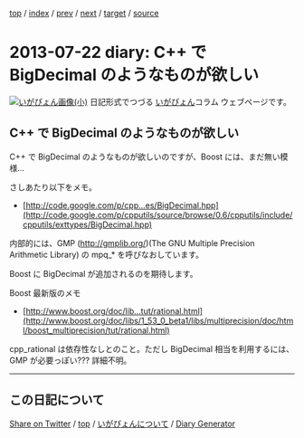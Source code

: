 [top](https://igapyon.github.io/diary/) 
 / [index](https://igapyon.github.io/diary/2013/index.html) 
 / [prev](https://igapyon.github.io/diary/2013/ig130710.html) 
 / [next](https://igapyon.github.io/diary/2013/ig130726.html) 
 / [target](https://igapyon.github.io/diary/2013/ig130722.html) 
 / [source](https://github.com/igapyon/diary/blob/gh-pages/2013/ig130722.html.src.md) 

2013-07-22 diary: C++ で BigDecimal のようなものが欲しい
=====================================================================================================
[![いがぴょん画像(小)](https://igapyon.github.io/diary/images/iga200306s.jpg "いがぴょん")](https://igapyon.github.io/diary/memo/memoigapyon.html) 日記形式でつづる [いがぴょん](https://igapyon.github.io/diary/memo/memoigapyon.html)コラム ウェブページです。

## C++ で BigDecimal のようなものが欲しい

C++ で BigDecimal のようなものが欲しいのですが、Boost には、まだ無い模様...

さしあたり以下をメモ。

* [http://code.google.com/p/cpp...es/BigDecimal.hpp](http://code.google.com/p/cpputils/source/browse/0.6/cpputils/include/cpputils/exttypes/BigDecimal.hpp)

内部的には、GMP (http://gmplib.org/)(The GNU Multiple Precision Arithmetic Library) の mpq_* を呼びなおしています。

Boost に BigDecimal が追加されるのを期待します。

Boost 最新版のメモ

* [http://www.boost.org/doc/lib...tut/rational.html](http://www.boost.org/doc/libs/1_53_0_beta1/libs/multiprecision/doc/html/boost_multiprecision/tut/rational.html)

cpp_rational は依存性なしとのこと。ただし BigDecimal 相当を利用するには、GMP が必要っぽい??? 詳細不明。

----------------------------------------------------------------------------------------------------

## この日記について

[Share on Twitter](https://twitter.com/intent/tweet?hashtags=igapyon%2Cdiary%2C%E3%81%84%E3%81%8C%E3%81%B4%E3%82%87%E3%82%93&text=C%2B%2B+%E3%81%A7+BigDecimal+%E3%81%AE%E3%82%88%E3%81%86%E3%81%AA%E3%82%82%E3%81%AE%E3%81%8C%E6%AC%B2%E3%81%97%E3%81%84&url=https%3A%2F%2Figapyon.github.io%2Fdiary%2F2013%2Fig130722.html) / [top](https://igapyon.github.io/diary/) / [いがぴょんについて](https://igapyon.github.io/diary/memo/memoigapyon.html) / [Diary Generator](https://github.com/igapyon/igapyonv3)
